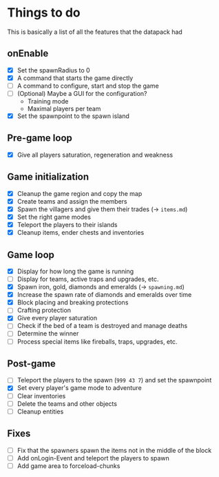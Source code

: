 # Things to do

This is basically a list of all the features that the datapack had

## onEnable

- [X] Set the spawnRadius to 0
- [X] A command that starts the game directly
- [ ] A command to configure, start and stop the game
- [ ] (Optional) Maybe a GUI for the configuration?
    - Training mode
    - Maximal players per team
- [X] Set the spawnpoint to the spawn island

## Pre-game loop

- [X] Give all players saturation, regeneration and weakness

## Game initialization

- [X] Cleanup the game region and copy the map
- [X] Create teams and assign the members
- [X] Spawn the villagers and give them their trades (-> `items.md`)
- [X] Set the right game modes
- [X] Teleport the players to their islands
- [X] Cleanup items, ender chests and inventories

## Game loop

- [X] Display for how long the game is running
- [ ] Display for teams, active traps and upgrades, etc.
- [X] Spawn iron, gold, diamonds and emeralds (-> `spawning.md`)
- [X] Increase the spawn rate of diamonds and emeralds over time
- [X] Block placing and breaking protections
- [ ] Crafting protection
- [X] Give every player saturation
- [ ] Check if the bed of a team is destroyed and manage deaths
- [ ] Determine the winner
- [ ] Process special items like fireballs, traps, upgrades, etc.

## Post-game

- [ ] Teleport the players to the spawn (`999 43 7`) and set the spawnpoint
- [X] Set every player's game mode to adventure
- [ ] Clear inventories
- [ ] Delete the teams and other objects
- [ ] Cleanup entities

## Fixes

- [ ] Fix that the spawners spawn the items not in the middle of the block
- [ ] Add onLogin-Event and teleport the players to spawn
- [ ] Add game area to forceload-chunks